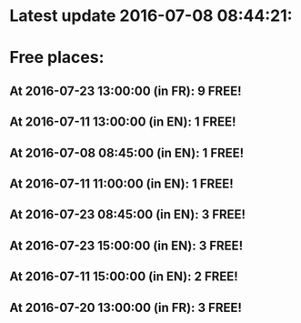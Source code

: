 # Latest update 2016-07-08 08:44:21:
# Free places:
## At 2016-07-23 13:00:00 (in FR): 9 FREE!
## At 2016-07-11 13:00:00 (in EN): 1 FREE!
## At 2016-07-08 08:45:00 (in EN): 1 FREE!
## At 2016-07-11 11:00:00 (in EN): 1 FREE!
## At 2016-07-23 08:45:00 (in EN): 3 FREE!
## At 2016-07-23 15:00:00 (in EN): 3 FREE!
## At 2016-07-11 15:00:00 (in EN): 2 FREE!
## At 2016-07-20 13:00:00 (in FR): 3 FREE!

